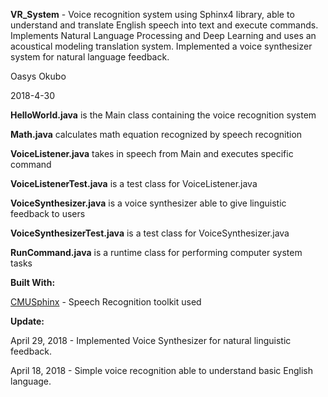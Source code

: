 **VR_System** - Voice recognition system using Sphinx4 library, able to understand and translate English speech into text and execute commands. Implements Natural Language Processing and Deep Learning and uses an acoustical modeling translation system. Implemented a voice synthesizer system for natural language feedback.

Oasys Okubo

2018-4-30


**HelloWorld.java** is the Main class containing the voice recognition system

**Math.java** calculates math equation recognized by speech recognition

**VoiceListener.java** takes in speech from Main and executes specific command

**VoiceListenerTest.java** is a test class for VoiceListener.java

**VoiceSynthesizer.java** is a voice synthesizer able to give linguistic feedback to users

**VoiceSynthesizerTest.java** is a test class for VoiceSynthesizer.java

**RunCommand.java** is a runtime class for performing computer system tasks


**Built With:**

[CMUSphinx](https://cmusphinx.github.io) - Speech Recognition toolkit used

**Update:**

April 29, 2018 - Implemented Voice Synthesizer for natural linguistic feedback.

April 18, 2018 - Simple voice recognition able to understand basic English language. 



